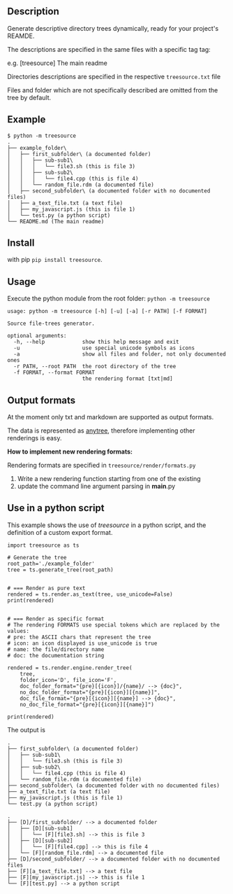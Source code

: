 ## Description
Generate descriptive directory trees dynamically, ready for your project's REAMDE.

The descriptions are specified in the same files with a specific tag tag:

e.g. [treesource] The main readme

Directories descriptions are specified in the respective `treesource.txt` file

Files and folder which are not specifically described are omitted from the tree by default.

## Example
```
$ python -m treesource
.
├── example_folder\
│   ├── first_subfolder\ (a documented folder)
│   │   ├── sub-sub1\
│   │   │   └── file3.sh (this is file 3)
│   │   ├── sub-sub2\
│   │   │   └── file4.cpp (this is file 4)
│   │   └── random_file.rdm (a documented file)
│   ├── second_subfolder\ (a documented folder with no documented files)
│   ├── a_text_file.txt (a text file)
│   ├── my_javascript.js (this is file 1)
│   └── test.py (a python script)
└── README.md (The main readme)
```

## Install
with pip `pip install treesource`.

## Usage
Execute the python module from the root folder: `python -m treesource`
```
usage: python -m treesource [-h] [-u] [-a] [-r PATH] [-f FORMAT]

Source file-trees generator.

optional arguments:
  -h, --help            show this help message and exit
  -u                    use special unicode symbols as icons
  -a                    show all files and folder, not only documented ones
  -r PATH, --root PATH  the root directory of the tree
  -f FORMAT, --format FORMAT
                        the rendering format [txt|md]
```

## Output formats
At the moment only txt and markdown are supported as output formats.

The data is represented as [anytree](https://anytree.readthedocs.io/en/2.8.0/index.html), therefore implementing other renderings is easy.

**How to implement new rendering formats:**

Rendering formats are specified in `treesource/render/formats.py`
1. Write a new rendering function starting from one of the existing
2. update the command line argument parsing in __main__.py

## Use in a python script
This example shows the use of *treesource* in a python script, and the definition of a custom export format.

```{pyhon}
import treesource as ts

# Generate the tree
root_path='./example_folder'
tree = ts.generate_tree(root_path)


# === Render as pure text
rendered = ts.render.as_text(tree, use_unicode=False)
print(rendered)


# === Render as specific format
# The rendering FORMATS use special tokens which are replaced by the values:
# pre: the ASCII chars that represent the tree
# icon: an icon displayed is use_unicode is true
# name: the file/directory name
# doc: the documentation string

rendered = ts.render.engine.render_tree(
    tree,
    folder_icon='D', file_icon='F',
    doc_folder_format="{pre}[{icon}]/{name}/ --> {doc}",
    no_doc_folder_format="{pre}[{icon}][{name}]",
    doc_file_format="{pre}[{icon}][{name}] --> {doc}",
    no_doc_file_format="{pre}[{icon}][{name}]")

print(rendered)
```

The output is

```
.
├── first_subfolder\ (a documented folder)
│   ├── sub-sub1\
│   │   └── file3.sh (this is file 3)
│   ├── sub-sub2\
│   │   └── file4.cpp (this is file 4)
│   └── random_file.rdm (a documented file)
├── second_subfolder\ (a documented folder with no documented files)
├── a_text_file.txt (a text file)
├── my_javascript.js (this is file 1)
└── test.py (a python script)

.
├── [D]/first_subfolder/ --> a documented folder
│   ├── [D][sub-sub1]
│   │   └── [F][file3.sh] --> this is file 3
│   ├── [D][sub-sub2]
│   │   └── [F][file4.cpp] --> this is file 4
│   └── [F][random_file.rdm] --> a documented file
├── [D]/second_subfolder/ --> a documented folder with no documented files
├── [F][a_text_file.txt] --> a text file
├── [F][my_javascript.js] --> this is file 1
└── [F][test.py] --> a python script
```
